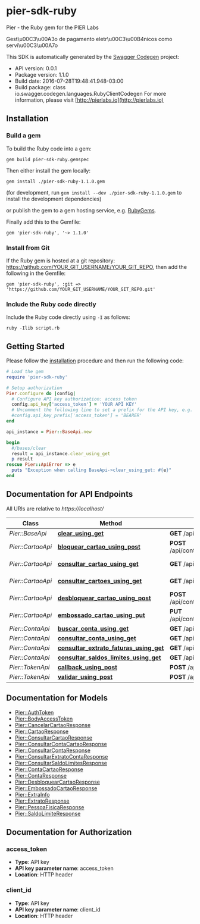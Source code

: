 # pier-sdk-ruby

Pier - the Ruby gem for the PIER Labs

Gest\u00C3\u00A3o de pagamento eletr\u00C3\u00B4nicos como servi\u00C3\u00A7o

This SDK is automatically generated by the [Swagger Codegen](https://github.com/swagger-api/swagger-codegen) project:

- API version: 0.0.1
- Package version: 1.1.0
- Build date: 2016-07-28T19:48:41.948-03:00
- Build package: class io.swagger.codegen.languages.RubyClientCodegen
For more information, please visit [http://pierlabs.io](http://pierlabs.io)

## Installation

### Build a gem

To build the Ruby code into a gem:

```shell
gem build pier-sdk-ruby.gemspec
```

Then either install the gem locally:

```shell
gem install ./pier-sdk-ruby-1.1.0.gem
```
(for development, run `gem install --dev ./pier-sdk-ruby-1.1.0.gem` to install the development dependencies)

or publish the gem to a gem hosting service, e.g. [RubyGems](https://rubygems.org/).

Finally add this to the Gemfile:

    gem 'pier-sdk-ruby', '~> 1.1.0'

### Install from Git

If the Ruby gem is hosted at a git repository: https://github.com/YOUR_GIT_USERNAME/YOUR_GIT_REPO, then add the following in the Gemfile:

    gem 'pier-sdk-ruby', :git => 'https://github.com/YOUR_GIT_USERNAME/YOUR_GIT_REPO.git'

### Include the Ruby code directly

Include the Ruby code directly using `-I` as follows:

```shell
ruby -Ilib script.rb
```

## Getting Started

Please follow the [installation](#installation) procedure and then run the following code:
```ruby
# Load the gem
require 'pier-sdk-ruby'

# Setup authorization
Pier.configure do |config|
  # Configure API key authorization: access_token
  config.api_key['access_token'] = 'YOUR API KEY'
  # Uncomment the following line to set a prefix for the API key, e.g. 'BEARER' (defaults to nil)
  #config.api_key_prefix['access_token'] = 'BEARER'
end

api_instance = Pier::BaseApi.new

begin
  #/bases/clear
  result = api_instance.clear_using_get
  p result
rescue Pier::ApiError => e
  puts "Exception when calling BaseApi->clear_using_get: #{e}"
end

```

## Documentation for API Endpoints

All URIs are relative to *https://localhost/*

Class | Method | HTTP request | Description
------------ | ------------- | ------------- | -------------
*Pier::BaseApi* | [**clear_using_get**](docs/BaseApi.md#clear_using_get) | **GET** /api/bases/clear | /bases/clear
*Pier::CartaoApi* | [**bloquear_cartao_using_post**](docs/CartaoApi.md#bloquear_cartao_using_post) | **POST** /api/contas/{idConta}/cartoes/{idCartao}/bloquear | Bloqueia um cart\u00C3\u00A3o
*Pier::CartaoApi* | [**consultar_cartao_using_get**](docs/CartaoApi.md#consultar_cartao_using_get) | **GET** /api/contas/{idConta}/cartoes/{idCartao} | Retorna um cart\u00C3\u00A3o
*Pier::CartaoApi* | [**consultar_cartoes_using_get**](docs/CartaoApi.md#consultar_cartoes_using_get) | **GET** /api/contas/{idConta}/cartoes | Retorna todos os cart\u00C3\u00B5es
*Pier::CartaoApi* | [**desbloquear_cartao_using_post**](docs/CartaoApi.md#desbloquear_cartao_using_post) | **POST** /api/contas/{idConta}/cartoes/{idCartao}/desbloquear | Desbloqueia um cart\u00C3\u00A3o
*Pier::CartaoApi* | [**embossado_cartao_using_put**](docs/CartaoApi.md#embossado_cartao_using_put) | **PUT** /api/contas/{idConta}/cartoes/{idCartao}/embossado | Embossado
*Pier::ContaApi* | [**buscar_conta_using_get**](docs/ContaApi.md#buscar_conta_using_get) | **GET** /api/contas/buscar | Buscar contas
*Pier::ContaApi* | [**consultar_conta_using_get**](docs/ContaApi.md#consultar_conta_using_get) | **GET** /api/contas/{idConta} | Retorna uma conta
*Pier::ContaApi* | [**consultar_extrato_faturas_using_get**](docs/ContaApi.md#consultar_extrato_faturas_using_get) | **GET** /api/contas/{idConta}/faturas | Retorna os extratos
*Pier::ContaApi* | [**consultar_saldos_limites_using_get**](docs/ContaApi.md#consultar_saldos_limites_using_get) | **GET** /api/contas/{idConta}/limites | Retorna o limite
*Pier::TokenApi* | [**callback_using_post**](docs/TokenApi.md#callback_using_post) | **POST** /api/tokens/callback | /tokens/callback
*Pier::TokenApi* | [**validar_using_post**](docs/TokenApi.md#validar_using_post) | **POST** /api/tokens/validar | /tokens/validar


## Documentation for Models

 - [Pier::AuthToken](docs/AuthToken.md)
 - [Pier::BodyAccessToken](docs/BodyAccessToken.md)
 - [Pier::CancelarCartaoResponse](docs/CancelarCartaoResponse.md)
 - [Pier::CartaoResponse](docs/CartaoResponse.md)
 - [Pier::ConsultarCartaoResponse](docs/ConsultarCartaoResponse.md)
 - [Pier::ConsultarContaCartaoResponse](docs/ConsultarContaCartaoResponse.md)
 - [Pier::ConsultarContaResponse](docs/ConsultarContaResponse.md)
 - [Pier::ConsultarExtratoContaResponse](docs/ConsultarExtratoContaResponse.md)
 - [Pier::ConsultarSaldoLimitesResponse](docs/ConsultarSaldoLimitesResponse.md)
 - [Pier::ContaCartaoResponse](docs/ContaCartaoResponse.md)
 - [Pier::ContaResponse](docs/ContaResponse.md)
 - [Pier::DesbloquearCartaoResponse](docs/DesbloquearCartaoResponse.md)
 - [Pier::EmbossadoCartaoResponse](docs/EmbossadoCartaoResponse.md)
 - [Pier::ExtraInfo](docs/ExtraInfo.md)
 - [Pier::ExtratoResponse](docs/ExtratoResponse.md)
 - [Pier::PessoaFisicaResponse](docs/PessoaFisicaResponse.md)
 - [Pier::SaldoLimiteResponse](docs/SaldoLimiteResponse.md)


## Documentation for Authorization


### access_token

- **Type**: API key
- **API key parameter name**: access_token
- **Location**: HTTP header

### client_id

- **Type**: API key
- **API key parameter name**: client_id
- **Location**: HTTP header

